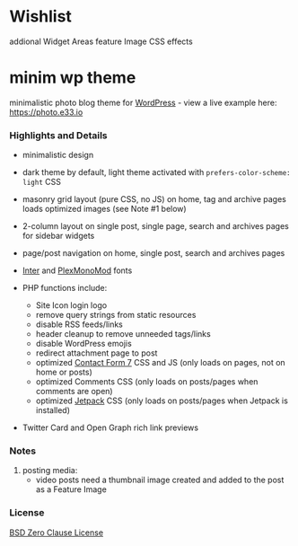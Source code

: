 # Wishlist 

addional Widget Areas
feature Image
CSS effects



# minim wp theme

minimalistic photo blog theme for [WordPress](https://wordpress.org) - view a live example here: https://photo.e33.io

### Highlights and Details

- minimalistic design

- dark theme by default, light theme activated with `prefers-color-scheme: light` CSS

- masonry grid layout (pure CSS, no JS) on home, tag and archive pages loads optimized images (see Note #1 below)

- 2-column layout on single post, single page, search and archives pages for sidebar widgets

- page/post navigation on home, single post, search and archives pages

- [Inter](https://rsms.me/inter) and [PlexMonoMod](https://github.com/e33io/fonts?tab=readme-ov-file#plexmonomod) fonts

- PHP functions include:
	- Site Icon login logo
	- remove query strings from static resources
	- disable RSS feeds/links
	- header cleanup to remove unneeded tags/links
	- disable WordPress emojis
	- redirect attachment page to post
	- optimized [Contact Form 7](https://contactform7.com) CSS and JS (only loads on pages, not on home or posts)
	- optimized Comments CSS (only loads on posts/pages when comments are open)
	- optimized [Jetpack](https://wordpress.org/plugins/jetpack) CSS (only loads on posts/pages when Jetpack is installed)

- Twitter Card and Open Graph rich link previews

### Notes

1) posting media:
	- video posts need a thumbnail image created and added to the post as a Feature Image

### License
[BSD Zero Clause License](https://github.com/e33io/minim-wp-theme/blob/main/LICENSE)
